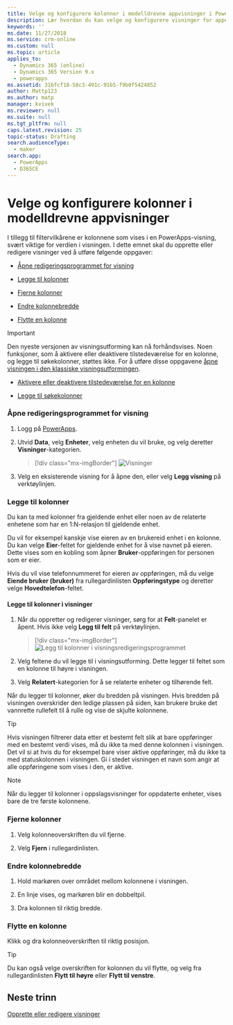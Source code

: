 ```yaml
---
title: Velge og konfigurere kolonner i modelldrevne appvisninger i PowerApps | MicrosoftDocs
description: Lær hvordan du kan velge og konfigurere visninger for appen
keywords: ''
ms.date: 11/27/2018
ms.service: crm-online
ms.custom: null
ms.topic: article
applies_to:
  - Dynamics 365 (online)
  - Dynamics 365 Version 9.x
  - powerapps
ms.assetid: 31bfcf18-58c3-491c-91b5-f9b0f5424852
author: Mattp123
ms.author: matp
manager: kvivek
ms.reviewer: null
ms.suite: null
ms.tgt_pltfrm: null
caps.latest.revision: 25
topic-status: Drafting
search.audienceType:
  - maker
search.app:
  - PowerApps
  - D365CE
---
```


# <a name="choose-and-configure-columns-in-model-driven-app-views"></a>Velge og konfigurere kolonner i modelldrevne appvisninger

<a name="BKMK_ChooseAndConfigureColumns"></a>   

 I tillegg til filtervilkårene er kolonnene som vises i en PowerApps-visning, svært viktige for verdien i visningen. I dette emnet skal du opprette eller redigere visninger ved å utføre følgende oppgaver:  

-   [Åpne redigeringsprogrammet for visning](choose-and-configure-columns.md#open-the-view-editor)  
   
-   [Legge til kolonner](choose-and-configure-columns.md#BKMK_AddColumns)  
  
-   [Fjerne kolonner](choose-and-configure-columns.md#BKMK_RemoveColumns)  
  
-   [Endre kolonnebredde](choose-and-configure-columns.md#BKMK_ChangeColumnWidth)  
  
-   [Flytte en kolonne](choose-and-configure-columns.md#BKMK_MoveAColumns)  
    
  > [!IMPORTANT]
  > Den nyeste versjonen av visningsutforming kan nå forhåndsvises. Noen funksjoner, som å aktivere eller deaktivere tilstedeværelse for en kolonne, og legge til søkekolonner, støttes ikke. For å utføre disse oppgavene [åpne visningen i den klassiske visningsutformingen](/dynamics365/customer-engagement/customize/create-and-edit-views#open-the-classic-view-designer).
  >  -   [Aktivere eller deaktivere tilstedeværelse for en kolonne](/dynamics365/customer-engagement/customize/choose-and-configure-columns#BKMK_EnableOrDisablePresence)  
  >
  >  -   [Legge til søkekolonner](choose-and-configure-columns.md#BKMK_AddFindColumns)  



### <a name="open-the-view-editor"></a>Åpne redigeringsprogrammet for visning

1.  Logg på [PowerApps](https://web.powerapps.com/?utm_source=padocs&utm_medium=linkinadoc&utm_campaign=referralsfromdoc).  

2.  Utvid **Data**, velg **Enheter**, velg enheten du vil bruke, og velg deretter **Visninger**-kategorien. 

    > [!div class="mx-imgBorder"] 
    > ![Visninger](media/available-views.png)

3. Velg en eksisterende visning for å åpne den, eller velg **Legg visning** på verktøylinjen. 

<a name="BKMK_AddColumns"></a>   
### <a name="add-columns"></a>Legge til kolonner  
 Du kan ta med kolonner fra gjeldende enhet eller noen av de relaterte enhetene som har en 1:N-relasjon til gjeldende enhet.  
  
 Du vil for eksempel kanskje vise eieren av en brukereid enhet i en kolonne. Du kan velge **Eier**-feltet for gjeldende enhet for å vise navnet på eieren. Dette vises som en kobling som åpner **Bruker**-oppføringen for personen som er eier.  
  
 Hvis du vil vise telefonnummeret for eieren av oppføringen, må du velge **Eiende bruker (bruker)** fra rullegardinlisten **Oppføringstype** og deretter velge **Hovedtelefon**-feltet.  
  
#### <a name="add-columns-to-views"></a>Legge til kolonner i visninger  
  
1.  Når du oppretter og redigerer visninger, sørg for at **Felt**-panelet er åpent. Hvis ikke velg **Legg til felt** på verktøylinjen. 

    > [!div class="mx-imgBorder"] 
    > ![Legg til kolonner i visningsredigeringsprogrammet](media/fields-drawer-view-designer.png)

2.  Velg feltene du vil legge til i visningsutforming. Dette legger til feltet som en kolonne til høyre i visningen.

3.  Velg **Relatert**-kategorien for å se relaterte enheter og tilhørende felt.
  
 Når du legger til kolonner, øker du bredden på visningen. Hvis bredden på visningen overskrider den ledige plassen på siden, kan brukere bruke det vannrette rullefelt til å rulle og vise de skjulte kolonnene.  
  
> [!TIP]
>  Hvis visningen filtrerer data etter et bestemt felt slik at bare oppføringer med en bestemt verdi vises, må du ikke ta med denne kolonnen i visningen. Det vil si at hvis du for eksempel bare viser aktive oppføringer, må du ikke ta med statuskolonnen i visningen. Gi i stedet visningen et navn som angir at alle oppføringene som vises i den, er aktive.  
  
> [!NOTE]
>  Når du legger til kolonner i oppslagsvisninger for oppdaterte enheter, vises bare de tre første kolonnene.  
  
<a name="BKMK_RemoveColumns"></a>   
### <a name="remove-columns"></a>Fjerne kolonner  
  
1.  Velg kolonneoverskriften du vil fjerne.  
  
2.  Velg **Fjern** i rullegardinlisten.  
  
<a name="BKMK_ChangeColumnWidth"></a>   
### <a name="change-column-width"></a>Endre kolonnebredde  
  
1.  Hold markøren over området mellom kolonnene i visningen.  
  
2.  En linje vises, og markøren blir en dobbeltpil.  
  
3.  Dra kolonnen til riktig bredde.  
  
<a name="BKMK_MoveAColumns"></a>   
### <a name="move-a-column"></a>Flytte en kolonne  
  
Klikk og dra kolonneoverskriften til riktig posisjon.
  
> [!TIP]
>   Du kan også velge overskriften for kolonnen du vil flytte, og velg fra rullegardinlisten **Flytt til høyre** eller **Flytt til venstre**.  
  
## <a name="next-steps"></a>Neste trinn
[Opprette eller redigere visninger](create-edit-views.md)
